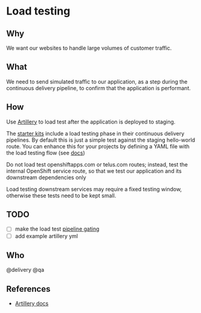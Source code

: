 # Load testing

## Why

We want our websites to handle large volumes of customer traffic.

## What

We need to send simulated traffic to our application, as a step during the continuous delivery pipeline, to confirm that the application is performant.

## How

Use [Artillery](https://artillery.io/) to load test after the application is deployed to staging.

The [starter kits](../development/starter-kits.md) include a load testing phase in their continuous delivery pipelines. By default this is just a simple test against the staging hello-world route. You can enhance this for your projects by defining a YAML file with the load testing flow (see [docs](https://artillery.io/docs/getting-started/))

Do not load test openshiftapps.com or telus.com routes; instead, test the internal OpenShift service route, so that we test our application and its downstream dependencies only

Load testing downstream services may require a fixed testing window, otherwise these tests need to be kept small.

## TODO

- [ ] make the load test [pipeline gating](../process/continuous-delivery.md#automated-gating)
- [ ] add example artillery yml

## Who

@delivery @qa

## References

- [Artillery docs](https://artillery.io/docs/gettingstarted.html)

